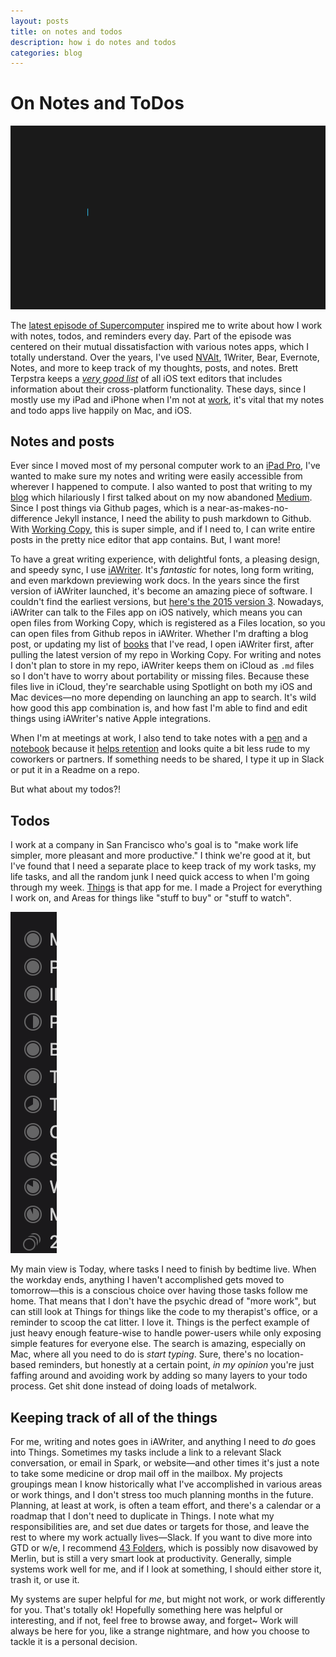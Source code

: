 ```yaml
---
layout: posts
title: on notes and todos
description: how i do notes and todos
categories: blog
---
```


# On Notes and ToDos

![iawriter](/assets/photos/iawriter.png)

The [latest episode of Supercomputer](https://supercomputer.transistor.fm/#) inspired me to write about how I work with notes, todos, and reminders every day. Part of the episode was centered on their mutual dissatisfaction with various notes apps, which I totally understand. Over the years, I've used [NVAlt](https://brettterpstra.com/projects/nvalt/), 1Writer, Bear, Evernote, Notes, and more to keep track of my thoughts, posts, and notes. Brett Terpstra keeps a [_very good list_](https://brettterpstra.com/ios-text-editors/) of all iOS text editors that includes information about their cross-platform functionality. These days, since I mostly use my iPad and iPhone when I'm not at [work](https://slack.com/), it's vital that my notes and todo apps live happily on Mac, and iOS.

## Notes and posts

Ever since I moved most of my personal computer work to an [iPad Pro](http://www.brookshelley.com/blog/2018/11/07/new-ipad-review.html), I've wanted to make sure my notes and writing were easily accessible from wherever I happened to compute. I also wanted to post that writing to my [blog](https://www.brookshelley.com) which hilariously I first talked about on my now abandoned [Medium](https://medium.com/@brookshelley/why-i-built-a-markdown-book-blog-a07e1a6dd163). Since I post things via Github pages, which is a near-as-makes-no-difference Jekyll instance, I need the ability to push markdown to Github. With [Working Copy](https://workingcopyapp.com/), this is super simple, and if I need to, I can write entire posts in the pretty nice editor that app contains. But, I want more! 

To have a great writing experience, with delightful fonts, a pleasing design, and speedy sync, I use [iAWriter](https://ia.net/writer). It's _fantastic_ for notes, long form writing, and even markdown previewing work docs. In the years since the first version of iAWriter launched, it's become an amazing piece of software. I couldn't find the earliest versions, but [here's the 2015 version 3](https://www.macworld.com/article/2985482/ia-writer-3-0-1-review-mac-app-gets-back-to-basics-for-focused-writing.html). Nowadays, iAWriter can talk to the Files app on iOS natively, which means you can open files from Working Copy, which is registered as a Files location, so you can open files from Github repos in iAWriter. Whether I'm drafting a blog post, or updating my list of [books](http://www.brookshelley.com/books) that I've read, I open iAWriter first, after pulling the latest version of my repo in Working Copy. For writing and notes I don't plan to store in my repo, iAWriter keeps them on iCloud as `.md` files so I don't have to worry about portability or missing files. Because these files live in iCloud, they're searchable using Spotlight on both my iOS and Mac devices—no more depending on launching an app to search. It's wild how good this app combination is, and how fast I'm able to find and edit things using iAWriter's native Apple integrations.

When I'm at meetings at work, I also tend to take notes with a [pen](https://www.lamy.com/en/lamy-safari/) and a [notebook](https://www.1101.com/store/techo/en/2019/all_about/weeks/) because it [helps retention](https://www.npr.org/2016/04/17/474525392/attention-students-put-your-laptops-away) and looks quite a bit less rude to my coworkers or partners. If something needs to be shared, I type it up in Slack or put it in a Readme on a repo.

But what about my todos?!

## Todos

I work at a company in San Francisco who's goal is to "make work life simpler, more pleasant and more productive." I think we're good at it, but I've found that I need a separate place to keep track of my work tasks, my life tasks, and all the random junk I need quick access to when I'm going through my week. [Things](https://culturedcode.com/things/) is that app for me. I made a Project for everything I work on, and Areas for things like "stuff to buy" or "stuff to watch". 

![projects](/assets/photos/projects.png)

My main view is Today, where tasks I need to finish by bedtime live. When the workday ends, anything I haven't accomplished gets moved to tomorrow—this is a conscious choice over having those tasks follow me home. That means that I don't have the psychic dread of "more work", but can still look at Things for things like the code to my therapist's office, or a reminder to scoop the cat litter. I love it. Things is the perfect example of just heavy enough feature-wise to handle power-users while only exposing simple features for everyone else. The search is amazing, especially on Mac, where all you need to do is _start typing_. Sure, there's no location-based reminders, but honestly at a certain point, _in my opinion_ you're just faffing around and avoiding work by adding so many layers to your todo process. Get shit done instead of doing loads of metalwork.

## Keeping track of all of the things

For me, writing and notes goes in iAWriter, and anything I need to _do_ goes into Things. Sometimes my tasks include a link to a relevant Slack conversation, or email in Spark, or website—and other times it's just a note to take some medicine or drop mail off in the mailbox. My projects groupings mean I know historically what I've accomplished in various areas or work things, and I don't stress too much planning months in the future. Planning, at least at work, is often a team effort, and there's a calendar or a roadmap that I don't need to duplicate in Things. I note what my responsibilities are, and set due dates or targets for those, and leave the rest to where my work actually lives—Slack. If you want to dive more into GTD or w/e, I recommend [43 Folders](http://web.archive.org/web/20190401160435/http://www.43folders.com/2004/09/08/getting-started-with-getting-things-done), which is possibly now disavowed by Merlin, but is still a very smart look at productivity. Generally, simple systems work well for me, and if I look at something, I should either store it, trash it, or use it. 

My systems are super helpful for _me_, but might not work, or work differently for you. That's totally ok! Hopefully something here was helpful or interesting, and if not, feel free to browse away, and forget~ Work will always be here for you, like a strange nightmare, and how you choose to tackle it is a personal decision. 